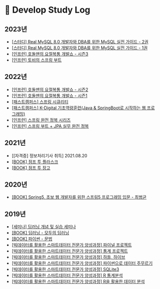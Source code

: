 # :school: Develop Study Log

## 2023년
- [[스터디] Real MySQL 8.0 개발자와 DBA를 위한 MySQL 실전 가이드 - 2권](https://github.com/heechul90/study-real-mysql)
- [[스터디] Real MySQL 8.0 개발자와 DBA를 위한 MySQL 실전 가이드 - 1권](https://github.com/heechul90/study-real-mysql)
- [[인프런] 호돌맨의 요절복통 개발쇼 - 시즌3](https://github.com/heechul90/study-heechlog-server)
- [[인프런] 토비의 스프링 부트](https://github.com/heechul90/study-toby-springboot)

## 2022년
- [[인프런] 호돌맨의 요절복통 개발쇼 - 시즌2](https://github.com/heechul90/study-heechlog-server)
- [[인프런] 호돌맨의 요절복통 개발쇼 - 시즌1](https://github.com/heechul90/study-heechlog-server)
- [[패스트캠퍼스] 스프링 시큐리티](https://github.com/heechul90/study-security-basic)
- [[패스트캠퍼스] K-Digital 기초역량훈련(Java & SpringBoot로 시작하는 웹 프로그래밍)]()
- [[인프런] 스프링 완전 정복 시리즈](https://github.com/heechul90/study-spring-start)
- [[인프런] 스프링 부트 + JPA 실무 완전 정복](https://github.com/heechul90/study-jpa-basic)

## 2021년
- [[자격증] 정보처리기사 취득] 2021.08.20
- [[BOOK] 점프 투 플라스크](https://github.com/heechul90/study-flask)
- [[BOOK] 점프 투 장고](https://github.com/heechul90/study-django)

## 2020년
- [[BOOK] Spring5, 초보 웹 개발자를 위한 스프링5 프로그래밍 입문 - 최범균](https://github.com/heechul90/study-spring5)

## 2019년
- [[세미나] 딥러닝 개념 및 실습 세미나](https://github.com/heechul90/seminar-machine-learning)
- [[BOOK] 딥러닝 - 모두의 딥러닝](https://github.com/heechul90/study-deep-learning)
- [[BOOK] 파이썬 - 문법](https://github.com/heechul90/study-python-basic-1)
- [[빅데이터를 활용한 스마트데이터 전문가 양성과정] 파이널 프로젝트](https://github.com/heechul90/bigdata-class-final-project)
- [[빅데이터를 활용한 스마트데이터 전문가 양성과정] 통계 프로젝트](https://github.com/heechul90/bigdata-class-project)
- [[빅데이터를 활용한 스마트데이터 전문가 양성과정] 하둡, 하이브](https://github.com/heechul90/bigdata-class-hadoop-hive)
- [[빅데이터를 활용한 스마트데이터 전문가 양성과정] 파이썬으로 데이터 주무르기](https://github.com/heechul90/bigdata-class-python-data-science)
- [[빅데이터를 활용한 스마트데이터 전문가 양성과정] SQLite3](https://github.com/heechul90/bigdata-class-sqlite3)
- [[빅데이터를 활용한 스마트데이터 전문가 양성과정] R 통계분석](https://github.com/heechul90/bigdata-class-r-statistics)
- [[빅데이터를 활용한 스마트데이터 전문가 양성과정] R을 활용한 데이터 분석](https://github.com/heechul90/bigdata-class-r-data-analysis)

